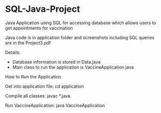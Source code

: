 # SQL-Java-Project
Java Application using SQL for accessing database which allows users to get appointments for vaccination

Java code is in application folder and screenshots including SQL queries are in the Project3.pdf

Details: 
- Database information is stored in Data.java
- Main class to run the application is VaccineApplication.java

How to Run the Application

Get into application file: cd application

Compile all classes: javac *.java

Run VaccineApplication: java VaccineApplication

